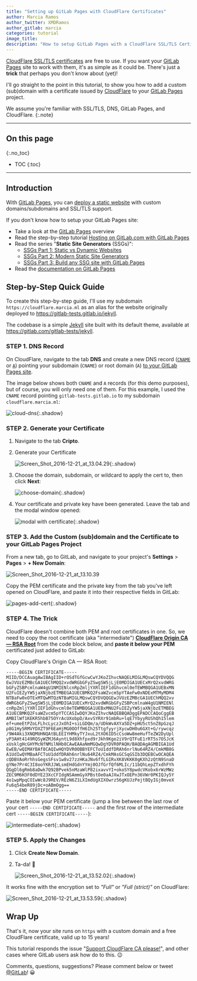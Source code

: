 ```yaml
---
title: "Setting up GitLab Pages with CloudFlare Certificates"
author: Marcia Ramos
author_twitter: XMDRamos
author_gitlab: marcia
categories: tutorial
image_title: 
description: "How to setup GitLab Pages with a CloudFlare SSL/TLS Certificate"
---
```


[CloudFlare SSL/TLS certificates][cert] are free to use. If you want your [GitLab Pages] site to work with them, it's as simple as it could be. There's just a **trick** that perhaps you don't know about (yet)!

I'll go straight to the point in this tutorial, to show you how to add a custom (sub)domain with a certificate issued by [CloudFlare] to your [GitLab Pages] project.

We assume you're familiar with SSL/TLS, DNS, GitLab Pages, and CloudFlare.
{:.note}

<!-- more -->

----

## On this page
{:.no_toc}

- TOC
{:toc}

----

## Introduction

With [GitLab Pages], you can [deploy a static website][pages-setup-post] with custom domains/subdomains and SSL/TLS support.

If you don't know how to setup your GitLab Pages site:

- Take a look at the [GitLab Pages] overview
- Read the step-by-step tutorial [Hosting on GitLab.com with GitLab Pages][pages-setup-post]
- Read the series "**Static Site Generators** (SSGs)": 
  - [SSGs Part 1: Static vs Dynamic Websites][ssg-1]
  - [SSGs Part 2: Modern Static Site Generators][ssg-2]
  - [SSGs Part 3: Build any SSG site with GitLab Pages][ssg-3]
- Read the [documentation on GitLab Pages][pages-docs]

## Step-by-Step Quick Guide

To create this step-by-step guide, I'll use my subdomain `https://cloudflare.marcia.ml` as an alias for the website originally deployed to <https://gitlab-tests.gitlab.io/jekyll>.

The codebase is a simple [Jekyll] site built with its default theme, available at <https://gitlab.com/gitlab-tests/jekyll>.

### STEP 1. DNS Record

On CloudFlare, navigate to the tab **DNS** and create a new
DNS record ([`CNAME`][cname] or [`A`][a]) pointing your subdomain (`CNAME`) or root domain (`A`) [to your GitLab Pages site][pages-setup-domains].

The image below shows both `CNAME` and `A` records (for this demo purposes), but of course, you will only need one of them. For this example, I used the `CNAME` record pointing `gitlab-tests.gitlab.io` to my subdomain `cloudflare.marcia.ml`: 

![cloud-dns](https://gitlab.com/pages/pages.gitlab.io/uploads/cd7fe97c41a9415755ccded9542c904f/cloud-dns.png){:.shadow}

### STEP 2. Generate your Certificate

1. Navigate to the tab **Cripto**.
1. Generate your Certificate

    ![Screen_Shot_2016-12-21_at_13.04.29](https://gitlab.com/pages/pages.gitlab.io/uploads/800803e9444a957f02be02246a59a3b6/Screen_Shot_2016-12-21_at_13.04.29.png){:.shadow}

1. Choose the domain, subdomain, or wildcard to apply the cert to, then click **Next**:

    ![choose-domain](https://gitlab.com/pages/pages.gitlab.io/uploads/576f07d8185e5f545e1ff460f3b04d38/choose-domain.png){:.shadow}

1. Your certificate and private key have been generated. Leave the tab and the modal window opened:

    ![modal with certificate](#){:.shadow}

### STEP 3. Add the Custom (sub)domain and the Certificate to your GitLab Pages Project

From a new tab, go to GitLab, and navigate to your project's **Settings** > **Pages** > **+ New Domain**:

![Screen_Shot_2016-12-21_at_13.10.39](https://gitlab.com/pages/pages.gitlab.io/uploads/c1e6e3a119c6d4a167e322ff5d93e76e/Screen_Shot_2016-12-21_at_13.10.39.png)

Copy the PEM certificate and the private key from the tab you've left opened on CloudFlare, and paste it into their respective fields in GitLab:

![pages-add-cert](https://gitlab.com/pages/pages.gitlab.io/uploads/065aaf9a8aa2d090417a03f20beb4bf9/pages-add-cert.png){:.shadow}

### STEP 4. The Trick

CloudFlare doesn't combine both PEM and root certificates in one. So, we need to copy the root certificate (aka "intermediate") **[CloudFlare Origin CA — RSA Root][root]** from the code block below, and **paste it below your PEM** certificated just added to GitLab:

Copy CloudFlare's Origin CA — RSA Root:

```
-----BEGIN CERTIFICATE-----
MIID/DCCAuagAwIBAgIID+rOSdTGfGcwCwYJKoZIhvcNAQELMIGLMQswCQYDVQQG
EwJVUzEZMBcGA1UEChMQQ2xvdWRGbGFyZSwgSW5jLjE0MDIGA1UECxMrQ2xvdWRG
bGFyZSBPcmlnaW4gU1NMIENlcnRpZmljYXRlIEF1dGhvcml0eTEWMBQGA1UEBxMN
U2FuIEZyYW5jaXNjbzETMBEGA1UECBMKQ2FsaWZvcm5pYTAeFw0xNDExMTMyMDM4
NTBaFw0xOTExMTQwMTQzNTBaMIGLMQswCQYDVQQGEwJVUzEZMBcGA1UEChMQQ2xv
dWRGbGFyZSwgSW5jLjE0MDIGA1UECxMrQ2xvdWRGbGFyZSBPcmlnaW4gU1NMIENl
cnRpZmljYXRlIEF1dGhvcml0eTEWMBQGA1UEBxMNU2FuIEZyYW5jaXNjbzETMBEG
A1UECBMKQ2FsaWZvcm5pYTCCASIwDQYJKoZIhvcNAQEBBQADggEPADCCAQoCggEB
AMBIlWf1KEKR5hbB75OYrAcUXobpD/AxvSYRXr91mbRu+lqE7YbyyRUShQh15lem
ef+umeEtPZoLFLhcLyczJxOhI+siLGDQm/a/UDkWvAXYa5DZ+pHU5ct5nZ8pGzqJ
p8G1Hy5RMVYDXZT9F6EaHjMG0OOffH6Ih25TtgfyyrjXycwDH0u6GXt+G/rywcqz
/9W4Aki3XNQMUHNQAtBLEEIYHMkyTYJxuL2tXO6ID5cCsoWw8meHufTeZW2DyUpl
yP3AHt4149RQSyWZMJ6AyntL9d8Xhfpxd9rJkh9Kge2iV9rQTFuE1rRT5s7OSJcK
xUsklgHcGHYMcNfNMilNHb8CAwEAAaNmMGQwDgYDVR0PAQH/BAQDAgAGMBIGA1Ud
EwEB/wQIMAYBAf8CAQIwHQYDVR0OBBYEFCToU1ddfDRAh6nrlNu64RZ4/CmkMB8G
A1UdIwQYMBaAFCToU1ddfDRAh6nrlNu64RZ4/CmkMAsGCSqGSIb3DQEBCwOCAQEA
cQDBVAoRrhhsGegsSFsv1w8v27zzHKaJNv6ffLGIRvXK8VKKK0gKXh2zQtN9SnaD
gYNe7Pr4C3I8ooYKRJJWLsmEHdGdnYYmj0OJfGrfQf6MLIc/11bQhLepZTxdhFYh
QGgDl6gRmb8aDwk7Q92BPvek5nMzaWlP82ixavvYI+okoSY8pwdcVKobx6rWzMWz
ZEC9M6H3F0dDYE23XcCFIdgNSAmmGyXPBstOe0aAJXwJTxOEPn36VWr0PKIQJy5Y
4o1wpMpqCOIwWc8J9REV/REzN6Z1LXImdUgXIXOwrz56gKUJzPejtBQyIGj0mveX
Fu6q54beR89jDc+oABmOgg==
-----END CERTIFICATE-----
```

Paste it below your PEM certificate (jump a line between the last row of your cert `-----END CERTIFICATE-----` and the first row of the intermediate cert `-----BEGIN CERTIFICATE-----`):

![intermediate-cert](https://gitlab.com/pages/pages.gitlab.io/uploads/fde058e549c514df193ca93bce0ca63f/intermediate-cert.png){:.shadow}


### STEP 5. Apply the Changes

1. Click **Create New Domain**.
1. Ta-da! 🎉

    ![Screen_Shot_2016-12-21_at_13.52.02](https://gitlab.com/pages/pages.gitlab.io/uploads/947ce745bedd3c38a0f0d902bd69f43e/Screen_Shot_2016-12-21_at_13.52.02.png){:.shadow}

It works fine with the encryption set to _"Full"_ or _"Full (strict)"_ on CloudFlare:

![Screen_Shot_2016-12-21_at_13.53.59](https://gitlab.com/pages/pages.gitlab.io/uploads/a4adf03e15cff0b6c662e0efcfd1bd73/Screen_Shot_2016-12-21_at_13.53.59.png){:.shadow}

## Wrap Up

That's it, now your site runs on `https` with a custom domain and a free CloudFlare certificate, valid up to 15 years!

This tutorial responds the issue "[Support CloudFlare CA please!](https://gitlab.com/pages/pages.gitlab.io/issues/29)", and other cases where GitLab users ask how do to this. 😉

Comments, questions, suggestions? Please comment below or tweet [@GitLab]! 😀

<!-- identifiers -->

[pages-setup-domains]: /2016/04/07/gitlab-pages-setup/#custom-domains
[pages-setup-post]: /2016/04/07/gitlab-pages-setup/
[GitLab Pages]: https://pages.gitlab.io
[pages-docs]: http://doc.gitlab.com/ee/pages/README.html#getting-started-with-gitlab-pages
[@GitLab]: https://twitter.com/gitlab
[static site]: /2016/06/03/ssg-overview-gitlab-pages-part-1-dynamic-x-static/
[cloudflare]: https://www.cloudflare.com
[a]: https://support.dnsimple.com/articles/a-record/
[cname]: https://en.wikipedia.org/wiki/CNAME_record
[ssg-1]: /2016/06/03/ssg-overview-gitlab-pages-part-1-dynamic-x-static/
[ssg-2]: /2016/06/10/ssg-overview-gitlab-pages-part-2/
[ssg-3]: /2016/06/17/ssg-overview-gitlab-pages-part-3-examples-ci/
[root]: https://support.cloudflare.com/hc/en-us/articles/218689638
[Jekyll]: https://jekyllrb.com/
[cert]: https://www.cloudflare.com/ssl/